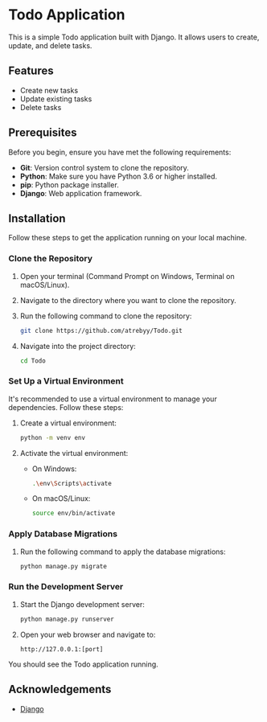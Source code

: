 # Todo Application

This is a simple Todo application built with Django. It allows users to create, update, and delete tasks.

## Features

- Create new tasks
- Update existing tasks
- Delete tasks

## Prerequisites

Before you begin, ensure you have met the following requirements:

- **Git**: Version control system to clone the repository.
- **Python**: Make sure you have Python 3.6 or higher installed.
- **pip**: Python package installer.
- **Django**: Web application framework.

## Installation

Follow these steps to get the application running on your local machine.

### Clone the Repository

1. Open your terminal (Command Prompt on Windows, Terminal on macOS/Linux).
2. Navigate to the directory where you want to clone the repository.
3. Run the following command to clone the repository:

    ```bash
    git clone https://github.com/atrebyy/Todo.git
    ```

4. Navigate into the project directory:

    ```bash
    cd Todo
    ```

### Set Up a Virtual Environment

It's recommended to use a virtual environment to manage your dependencies. Follow these steps:

1. Create a virtual environment:

    ```bash
    python -m venv env
    ```

2. Activate the virtual environment:

    - On Windows:

        ```bash
        .\env\Scripts\activate
        ```

    - On macOS/Linux:

        ```bash
        source env/bin/activate
        ```

### Apply Database Migrations

1. Run the following command to apply the database migrations:

    ```bash
    python manage.py migrate
    ```

### Run the Development Server

1. Start the Django development server:

    ```bash
    python manage.py runserver
    ```

2. Open your web browser and navigate to:

    ```
    http://127.0.0.1:[port]
    ```

You should see the Todo application running.

## Acknowledgements

- [Django](https://www.djangoproject.com/)
